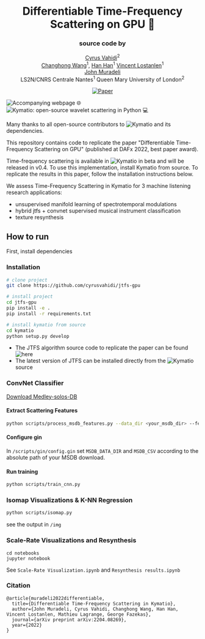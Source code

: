  <div align="center">    
  
# Differentiable Time-Frequency Scattering on GPU 🌊

### source code by
[Cyrus Vahidi]()<sup>2</sup> <br>
[Changhong Wang]()<sup>1</sup>, [Han Han]()<sup>1</sup> 
[Vincent Lostanlen]()<sup>1</sup> <br>
[John Muradeli]() <br>
LS2N/CNRS Centrale Nantes<sup>1</sup>  Queen Mary University of London<sup>2</sup>


  [![Paper](http://img.shields.io/badge/paper-arxiv.2204.08269-B31B1B.svg)](https://arxiv.org/abs/2204.08269)
  <!--
  ARXIV   
  [![Paper](http://img.shields.io/badge/arxiv-math.co:1480.1111-B31B1B.svg)](https://www.nature.com/articles/nature14539)
  -->

  <!--  
  Conference   
  -->   
  </div>
  
  
![Accompanying webpage 🌐](https://cyrusvahidi.github.io/jtfs-gpu/) <br>
![Kymatio: open-source wavelet scattering in Python ‍💻](https://github.com/kymatio/kymatio/)
  
Many thanks to all open-source contributors to ![Kymatio](https://github.com/kymatio/kymatio) and its dependencies.
   
This repository contains code to replicate the paper "Differentiable Time-Frequency Scattering on GPU" (published at DAFx 2022, best paper award).

Time-frequency scattering is available in ![Kymatio](https://github.com/kymatio/kymatio/) in beta and will be released in v0.4. To use this implementation, install Kymatio from source. To replicate the results in this paper, follow the installation instructions below.

We assess Time-Frequency Scattering in Kymatio for 3 machine listening research applications:

* unsupervised manifold learning of spectrotemporal modulations
* hybrid jtfs + convnet supervised musical instrument classification
* texture resynthesis 

<!-- We also provide scale-rate visualizations:

<img src="https://user-images.githubusercontent.com/16495490/163857080-9ae52cad-9202-4fb8-a1f5-a7d008f19073.png" alt="signal" width="800">
<img src="https://user-images.githubusercontent.com/16495490/163851994-b35772b0-5f73-4eef-8417-26ad02bbb65c.png" alt="scale-rate" width="750">
 -->

## How to run   

First, install dependencies

### Installation

```bash
# clone project   
git clone https://github.com/cyrusvahidi/jtfs-gpu

# install project   
cd jtfs-gpu
pip install -e .
pip install -r requirements.txt

# install kymatio from source
cd kymatio
python setup.py develop
```   

* The JTFS algorithm source code to replicate the paper can be found ![here](https://github.com/overLordGoldDragon/wavespin/tree/dafx2022-jtfs)
* The latest version of JTFS can be installed directly from the ![Kymatio](https://github.com/kymatio/kymatio/) source

### ConvNet Classifier

[Download Medley-solos-DB](https://zenodo.org/record/3464194)

#### Extract Scattering Features
``` bash
python scripts/process_msdb_features.py --data_dir <your_msdb_dir> --feature <feature_to_extract>
```

#### Configure gin
In `/scripts/gin/config.gin` set `MSDB_DATA_DIR` and `MSDB_CSV` according to the absolute path of your MSDB download.

#### Run training

``` bash
python scripts/train_cnn.py
```

### Isomap Visualizations & K-NN Regression
``` bash
python scripts/isomap.py
```
see the output in `/img`

### Scale-Rate Visualizations and Resynthesis
```
cd notebooks
jupyter notebook
```
See `Scale-Rate Visualization.ipynb` and `Resynthesis results.ipynb`

### Citation   
```
@article{muradeli2022differentiable,
  title={Differentiable Time-Frequency Scattering in Kymatio},
  author={John Muradeli, Cyrus Vahidi, Changhong Wang, Han Han, Vincent Lostanlen, Mathieu Lagrange, George Fazekas},
  journal={arXiv preprint arXiv:2204.08269},
  year={2022}
}
```   

